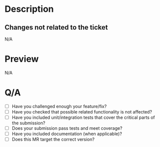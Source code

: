 # **Description**

## **Changes not related to the ticket**

N/A

# **Preview**

N/A

# **Q/A**

- [ ] Have you challenged enough your feature/fix?
- [ ] Have you checked that possible related functionality is not affected?
- [ ] Have you included unit/integration tests that cover the critical parts of the submission?
- [ ] Does your submission pass tests and meet coverage?
- [ ] Have you included documentation (when applicable)?
- [ ] Does this MR target the correct version?